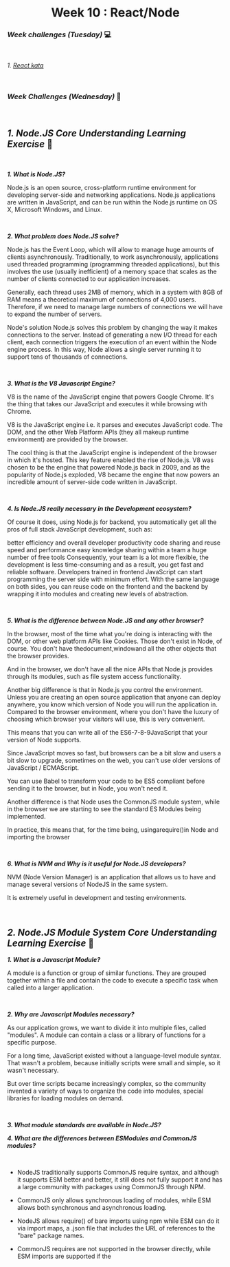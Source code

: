 <h1 align="center">Week 10 : React/Node</h1>

### _Week challenges (Tuesday)_ 💻

<br>

_1. [React kata](https://www.codewars.com/kata/5a95947f4a6b342636000173)_

<br>

### _Week Challenges (Wednesday)_ 🐣

<br>

## _1. Node.JS Core Understanding Learning Exercise_ 🧠

<br>

**_1. What is Node.JS?_**<br>

<p>Node.js is an open source, cross-platform runtime environment for developing server-side and networking applications. Node.js applications are written in JavaScript, and can be run within the Node.js runtime on OS X, Microsoft Windows, and Linux.</p><br>

**_2. What problem does Node.JS solve?_**<br>

<p>Node.js has the Event Loop, which will allow to manage huge amounts of clients asynchronously. Traditionally, to work asynchronously, applications used threaded programming (programming threaded applications), but this involves the use (usually inefficient) of a memory space that scales as the number of clients connected to our application increases.

Generally, each thread uses 2MB of memory, which in a system with 8GB of RAM means a theoretical maximum of connections of 4,000 users. Therefore, if we need to manage large numbers of connections we will have to expand the number of servers.

Node's solution
Node.js solves this problem by changing the way it makes connections to the server. Instead of generating a new I/O thread for each client, each connection triggers the execution of an event within the Node engine process. In this way, Node allows a single server running it to support tens of thousands of connections.</p><br>

**_3. What is the V8 Javascript Engine?_**<br>

<p>V8 is the name of the JavaScript engine that powers Google Chrome. It's the thing that takes our JavaScript and executes it while browsing with Chrome.

V8 is the JavaScript engine i.e. it parses and executes JavaScript code. The DOM, and the other Web Platform APIs (they all makeup runtime environment) are provided by the browser.

The cool thing is that the JavaScript engine is independent of the browser in which it's hosted. This key feature enabled the rise of Node.js. V8 was chosen to be the engine that powered Node.js back in 2009, and as the popularity of Node.js exploded, V8 became the engine that now powers an incredible amount of server-side code written in JavaScript.</p><br>

**_4. Is Node.JS really necessary in the Development ecosystem?_**<br>

<p>Of course it does, using Node.js for backend, you automatically get all the pros of full stack JavaScript development, such as:

better efficiency and overall developer productivity
code sharing and reuse
speed and performance
easy knowledge sharing within a team
a huge number of free tools
Consequently, your team is a lot more flexible, the development is less time-consuming and as a result, you get fast and reliable software. Developers trained in frontend JavaScript can start programming the server side with minimum effort. With the same language on both sides, you can reuse code on the frontend and the backend by wrapping it into modules and creating new levels of abstraction.</p><br>

**_5. What is the difference between Node.JS and any other browser?_**<br>

<p>In the browser, most of the time what you're doing is interacting with the DOM, or other web platform APIs like Cookies. Those don't exist in Node, of course. You don't have thedocument,windowand all the other objects that the browser provides.

And in the browser, we don't have all the nice APIs that Node.js provides through its modules, such as file system access functionality.

Another big difference is that in Node.js you control the environment. Unless you are creating an open source application that anyone can deploy anywhere, you know which version of Node you will run the application in. Compared to the browser environment, where you don't have the luxury of choosing which browser your visitors will use, this is very convenient.

This means that you can write all of the ES6-7-8-9JavaScript that your version of Node supports.

Since JavaScript moves so fast, but browsers can be a bit slow and users a bit slow to upgrade, sometimes on the web, you can't use older versions of JavaScript / ECMAScript.

You can use Babel to transform your code to be ES5 compliant before sending it to the browser, but in Node, you won't need it.

Another difference is that Node uses the CommonJS module system, while in the browser we are starting to see the standard ES Modules being implemented.

In practice, this means that, for the time being, usingarequire()in Node and importing the browser</p><br>

**_6. What is NVM and Why is it useful for Node.JS developers?_**<br>

<p>NVM (Node Version Manager) is an application that allows us to have and manage several versions of NodeJS in the same system.

It is extremely useful in development and testing environments.</p><br>

## _2. Node.JS Module System Core Understanding Learning Exercise_ 🧠 <br>

**_1. What is a Javascript Module?_**<br>

<p>A module is a function or group of similar functions. They are grouped together within a file and contain the code to execute a specific task when called into a larger application.</p><br>

**_2. Why are Javascript Modules necessary?_**<br>

<p>As our application grows, we want to divide it into multiple files, called "modules". A module can contain a class or a library of functions for a specific purpose.

For a long time, JavaScript existed without a language-level module syntax. That wasn't a problem, because initially scripts were small and simple, so it wasn't necessary.

But over time scripts became increasingly complex, so the community invented a variety of ways to organize the code into modules, special libraries for loading modules on demand.</p><br>

**_3. What module standards are available in Node.JS?_**<br>

**_4. What are the differences between ESModules and CommonJS modules?_**

<br>

- NodeJS traditionally supports CommonJS require syntax, and although it supports ESM better and better, it still does not fully support it and has a large community with packages using CommonJS through NPM.

- CommonJS only allows synchronous loading of modules, while ESM allows both synchronous and asynchronous loading.

- NodeJS allows require() of bare imports using npm while ESM can do it via import maps, a .json file that includes the URL of references to the "bare" package names.

- CommonJS requires are not supported in the browser directly, while ESM imports are supported if the <script type="module"> attribute is specified in the scripts that use them.

- CommonJS does not allow to load a module directly from a URL or CDN, while with ESM you can do it without problems and it works directly from a browser.

- With ESM it is possible to do tree-shaking (removal of unused code) as standard, while with CommonJS it is not possible, although it can be achieved using third-party Webpack plugins such as webpack-common-shake.

- CommonJS is used in systems that generate bundles and use preprocessing or transpiling techniques to generate builds. On the other hand, ESM can be used either in processing/transpiling environments or directly from the browser, without the need for transpiling. SkyPack.dev is a project that aims to encourage and popularize the use of npm packages optimized for use without the need for preprocessing tools.

- Deno uses ESM by default, and does not support CommonJS requires. However, they can be supported with a Deno module for Node compatibility.
  
  <br>
  
**_5. Which types of modules exist in Node.JS?_**
  
  <br>
  
<p>There are 3 types of modules. They all work in a similar way but differ in the origin.

- Built-in modules: These are the native modules of the Node.js API. They do not need to be installed, as they are included by default with Node.js. Some examples are the fs or stream modules. These packages are only updated if you change the version of Node.js.
- Local modules: These are the modules written by the developers and together form a large part of the application. As you have already read, they are structured in this way in order to be a reusable code.
- External modules: They are, in essence, third-party packages distributed through npm (although they can come from other repositories). These packages are installed as dependencies and, although they provide functionality to the application, they should not be included in the repository since they are not part of it.</p>

<br>

[⬆ Back to homepage](https://github.com/21atalia/core-code-from-scratch-readme/blob/main/README.md)<br>
